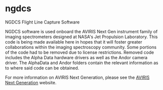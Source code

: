 # ngdcs
NGDCS Flight Line Capture Software

NGDCS software is used onboard the AVIRIS Next Gen instrument family of imaging spectrometers designed at NASA's Jet Propulsion Laboratory. This code is being made available here in hopes that it will foster greater collaborations within the imaging spectroscopy community. Some portions of the code had to be removed due to license restrictions. Removed code includes the Alpha Data hardware drivers as well as the Andor camera driver. The AlphaData and Andor folders contain the relevant information as to where said code can be obtained. 

For more information on AVIRIS Next Generation, please see the [AVIRIS Next Generation](https://avirisng.jpl.nasa.gov/) website. 
